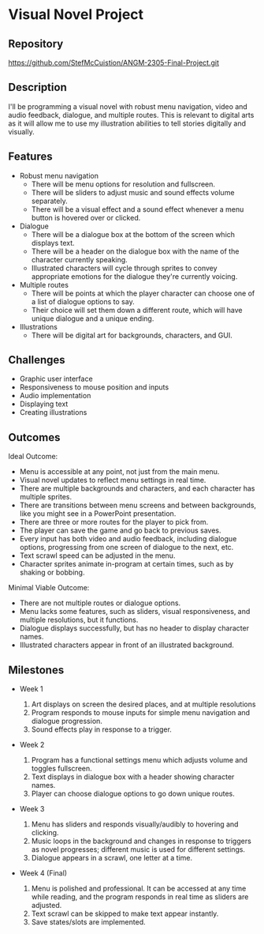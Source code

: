 # Visual Novel Project

## Repository
https://github.com/StefMcCuistion/ANGM-2305-Final-Project.git

## Description
I'll be programming a visual novel with robust menu navigation, video and audio feedback, dialogue, and multiple routes. This is relevant to digital arts as it will allow me to use my illustration abilities to tell stories digitally and visually. 

## Features
- Robust menu navigation
  - There will be menu options for resolution and fullscreen. 
  - There will be sliders to adjust music and sound effects volume separately. 
  - There will be a visual effect and a sound effect whenever a menu button is hovered over or clicked. 
- Dialogue
	- There will be a dialogue box at the bottom of the screen which displays text.
  - There will be a header on the dialogue box with the name of the character currently speaking.  
  - Illustrated characters will cycle through sprites to convey appropriate emotions for the dialogue they're currently voicing. 
- Multiple routes
	- There will be points at which the player character can choose one of a list of dialogue options to say. 
  - Their choice will set them down a different route, which will have unique dialogue and a unique ending. 
- Illustrations
  - There will be digital art for backgrounds, characters, and GUI. 

## Challenges
- Graphic user interface
- Responsiveness to mouse position and inputs
- Audio implementation
- Displaying text
- Creating illustrations

## Outcomes
Ideal Outcome:
- Menu is accessible at any point, not just from the main menu. 
- Visual novel updates to reflect menu settings in real time. 
- There are multiple backgrounds and characters, and each character has multiple sprites. 
- There are transitions between menu screens and between backgrounds, like you might see in a PowerPoint presentation. 
- There are three or more routes for the player to pick from. 
- The player can save the game and go back to previous saves. 
- Every input has both video and audio feedback, including dialogue options, progressing from one screen of dialogue to the next, etc. 
- Text scrawl speed can be adjusted in the menu. 
- Character sprites animate in-program at certain times, such as by shaking or bobbing. 

Minimal Viable Outcome:
- There are not multiple routes or dialogue options. 
- Menu lacks some features, such as sliders, visual responsiveness, and multiple resolutions, but it functions. 
- Dialogue displays successfully, but has no header to display character names. 
- Illustrated characters appear in front of an illustrated background. 

## Milestones

- Week 1
  1. Art displays on screen the desired places, and at multiple resolutions
  2. Program responds to mouse inputs for simple menu navigation and dialogue progression. 
  3. Sound effects play in response to a trigger. 

- Week 2
  1. Program has a functional settings menu which adjusts volume and toggles fullscreen. 
  2. Text displays in dialogue box with a header showing character names. 
  3. Player can choose dialogue options to go down unique routes. 

- Week 3 
  1. Menu has sliders and responds visually/audibly to hovering and clicking. 
  2. Music loops in the background and changes in response to triggers as novel progresses; different music is used for different settings. 
  3. Dialogue appears in a scrawl, one letter at a time. 

- Week 4 (Final)
  1. Menu is polished and professional. It can be accessed at any time while reading, and the program responds in real time as sliders are adjusted. 
  2. Text scrawl can be skipped to make text appear instantly. 
  3. Save states/slots are implemented. 
